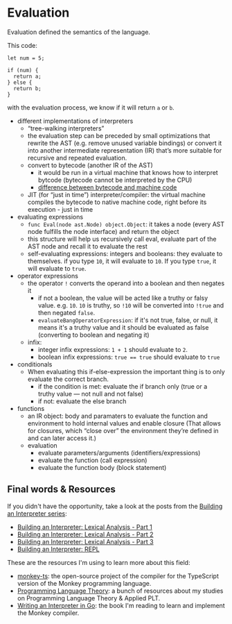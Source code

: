 # Evaluation

Evaluation defined the semantics of the language.

This code:

```
let num = 5;

if (num) {
  return a;
} else {
  return b;
}
```

with the evaluation process, we know if it will return `a` or `b`.

- different implementations of interpreters
  - “tree-walking interpreters”
  - the evaluation step can be preceded by small optimizations that rewrite the AST (e.g. remove unused variable bindings) or convert it into another intermediate representation (IR) that’s more suitable for recursive and repeated evaluation.
  - convert to bytecode (another IR of the AST)
    - it would be run in a virtual machine that knows how to interpret bytcode (bytecode cannot be interpreted by the CPU)
    - [difference between bytecode and machine code](https://www.geeksforgeeks.org/difference-between-byte-code-and-machine-code)
  - JIT (for “just in time”) interpreter/compiler: the virtual machine compiles the bytecode to native machine code, right before its execution - just in time
- evaluating expressions
  - `func Eval(node ast.Node) object.Object`: it takes a node (every AST node fulfills the node interface) and return the object
  - this structure will help us recursively call eval, evaluate part of the AST node and recall it to evaluate the rest
  - self-evaluating expressions: integers and booleans: they evaluate to themselves. if you type `10`, it will evaluate to `10`. If you type `true`, it will evaluate to `true`.
- operator expressions
  - the operator `!` converts the operand into a boolean and then negates it
    - if not a boolean, the value will be acted like a truthy or falsy value. e.g. `10`. `10` is truthy, so `!10` will be converted into `!true` and then negated `false`.
    - `evaluateBangOperatorExpression`: if it's not true, false, or null, it means it's a truthy value and it should be evaluated as false (converting to boolean and negating it)
  - infix:
    - integer infix expressions: `1 + 1` should evaluate to `2`.
    - boolean infix expressions: `true == true` should evaluate to `true`
- conditionals
  - When evaluating this if-else-expression the important thing is to only evaluate the correct branch.
    - if the condition is met: evaluate the if branch only (true or a truthy value — not null and not false)
    - if not: evaluate the else branch
- functions
  - an IR object: body and paramaters to evaluate the function and environment to hold internal values and enable closure (That allows for closures, which “close over” the environment they’re defined in and can later access it.)
  - evaluation
    - evaluate parameters/arguments (identifiers/expressions)
    - evaluate the function (call expression)
    - evaluate the function body (block statement)

## Final words & Resources

If you didn't have the opportunity, take a look at the posts from the [Building an Interpreter series](https://leandrotk.github.io/series/building-an-interpreter/):

- [Building an Interpreter: Lexical Analysis - Part 1](https://leandrotk.github.io/series/building-an-interpreter/building-an-interpreter-lexical-analysis-part-1.html)
- [Building an Interpreter: Lexical Analysis - Part 2](https://leandrotk.github.io/series/building-an-interpreter/building-an-interpreter-lexical-analysis-part-2.html)
- [Building an Interpreter: Lexical Analysis - Part 3](https://leandrotk.github.io/series/building-an-interpreter/building-an-interpreter-lexical-analysis-part-3.html)
- [Building an Interpreter: REPL](https://leandrotk.github.io/series/building-an-interpreter/building-an-interpreter-repl.html)

These are the resources I'm using to learn more about this field:

- [monkey-ts](https://github.com/leandrotk/monkey-ts): the open-source project of the compiler for the TypeScript version of the Monkey programming language.
- [Programming Language Theory](https://github.com/leandrotk/programming-language-theory): a bunch of resources about my studies on Programming Language Theory & Applied PLT.
- [Writing an Interpreter in Go](https://www.goodreads.com/book/show/32681092-writing-an-interpreter-in-go): the book I'm reading to learn and implement the Monkey compiler.
